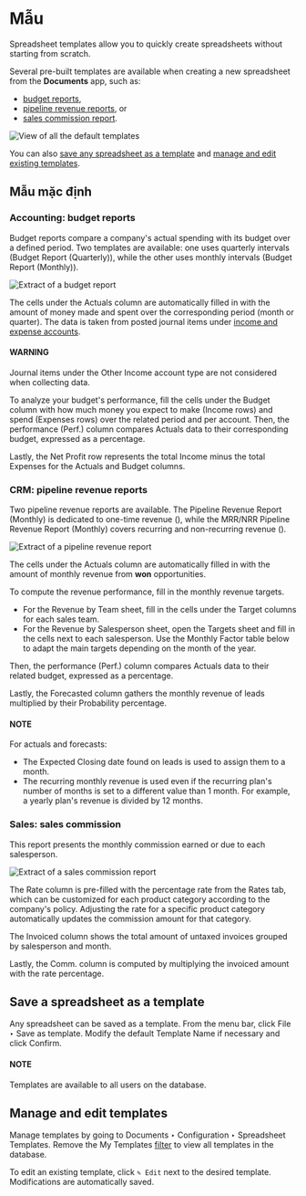 # Mẫu

Spreadsheet templates allow you to quickly create spreadsheets without starting from scratch.

Several pre-built templates are available when creating a new spreadsheet from the **Documents**
app, such as:

- [budget reports](#templates-budget-reports),
- [pipeline revenue reports](#templates-pipeline-reports), or
- [sales commission report](#templates-sales-commission).

![View of all the default templates](applications/productivity/spreadsheet/templates/report-templates.png)

You can also [save any spreadsheet as a template](#templates-save) and [manage and edit
existing templates](#templates-manage).

## Mẫu mặc định

<a id="templates-budget-reports"></a>

### Accounting: budget reports

Budget reports compare a company's actual spending with its budget over a defined period. Two
templates are available: one uses quarterly intervals (Budget Report (Quarterly)), while
the other uses monthly intervals (Budget Report (Monthly)).

![Extract of a budget report](applications/productivity/spreadsheet/templates/budget-report.png)

The cells under the Actuals column are automatically filled in with the amount of money
made and spent over the corresponding period (month or quarter). The data is taken from posted
journal items under [income and expense accounts](../../finance/accounting/get_started/chart_of_accounts.md#chart-of-account-type).

#### WARNING
Journal items under the Other Income account type are not considered when collecting
data.

To analyze your budget's performance, fill the cells under the Budget column with how
much money you expect to make (Income rows) and spend (Expenses rows) over
the related period and per account. Then, the performance (Perf.) column compares
Actuals data to their corresponding budget, expressed as a percentage.

Lastly, the Net Profit row represents the total Income minus the total
Expenses for the Actuals and Budget columns.

<a id="templates-pipeline-reports"></a>

### CRM: pipeline revenue reports

Two pipeline revenue reports are available. The Pipeline Revenue Report (Monthly) is
dedicated to one-time revenue (), while the MRR/NRR
Pipeline Revenue Report (Monthly) covers recurring and non-recurring revenue ().

![Extract of a pipeline revenue report](applications/productivity/spreadsheet/templates/pipeline-revenue.png)

The cells under the Actuals column are automatically filled in with the amount of
monthly revenue from **won** opportunities.

To compute the revenue performance, fill in the monthly revenue targets.

- For the Revenue by Team sheet, fill in the cells under the Target columns
  for each sales team.
- For the Revenue by Salesperson sheet, open the Targets sheet and fill in
  the cells next to each salesperson. Use the Monthly Factor table below to adapt the
  main targets depending on the month of the year.

Then, the performance (Perf.) column compares Actuals data to their related
budget, expressed as a percentage.

Lastly, the Forecasted column gathers the monthly revenue of leads multiplied by their
Probability percentage.

#### NOTE
For actuals and forecasts:

- The Expected Closing date found on leads is used to assign them to a month.
- The recurring monthly revenue is used even if the recurring plan's number of months is set to
  a different value than 1 month. For example, a yearly plan's revenue is divided by 12 months.

<a id="templates-sales-commission"></a>

### Sales: sales commission

This report presents the monthly commission earned or due to each salesperson.

![Extract of a sales commission report](applications/productivity/spreadsheet/templates/sales-commission.png)

The Rate column is pre-filled with the percentage rate from the Rates tab,
which can be customized for each product category according to the company's policy. Adjusting the
rate for a specific product category automatically updates the commission amount for that category.

The Invoiced column shows the total amount of untaxed invoices grouped by salesperson
and month.

Lastly, the Comm. column is computed by multiplying the invoiced amount with the rate
percentage.

<a id="templates-save"></a>

## Save a spreadsheet as a template

Any spreadsheet can be saved as a template. From the menu bar, click File ‣ Save
as template. Modify the default Template Name if necessary and click
Confirm.

#### NOTE
Templates are available to all users on the database.

<a id="templates-manage"></a>

## Manage and edit templates

Manage templates by going to Documents ‣ Configuration ‣ Spreadsheet Templates.
Remove the My Templates [filter](../../essentials/search.md#search-preconfigured-filters) to view all
templates in the database.

To edit an existing template, click `✎ Edit` next to the desired template. Modifications are
automatically saved.
